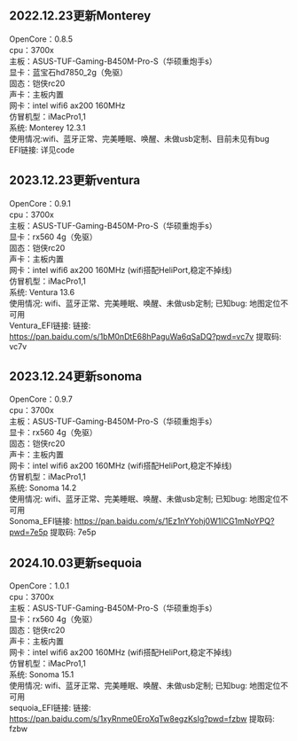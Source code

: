 ## 2022.12.23更新Monterey  
OpenCore：0.8.5  
cpu：3700x  
主板：ASUS-TUF-Gaming-B450M-Pro-S（华硕重炮手s）  
显卡：蓝宝石hd7850_2g（免驱）  
固态：铠侠rc20  
声卡：主板内置  
网卡：intel wifi6 ax200 160MHz  
仿冒机型：iMacPro1,1  
系统: Monterey 12.3.1  
使用情况:wifi、蓝牙正常、完美睡眠、唤醒、未做usb定制、目前未见有bug  
EFI链接: 详见code  


## 2023.12.23更新ventura  
OpenCore：0.9.1  
cpu：3700x  
主板：ASUS-TUF-Gaming-B450M-Pro-S（华硕重炮手s）  
显卡：rx560 4g（免驱）  
固态：铠侠rc20  
声卡：主板内置  
网卡：intel wifi6 ax200 160MHz  (wifi搭配HeliPort,稳定不掉线)  
仿冒机型：iMacPro1,1  
系统: Ventura 13.6  
使用情况: wifi、蓝牙正常、完美睡眠、唤醒、未做usb定制; 已知bug: 地图定位不可用  
Ventura_EFI链接: 链接: https://pan.baidu.com/s/1bM0nDtE68hPaguWa6qSaDQ?pwd=vc7v 提取码: vc7v  


## 2023.12.24更新sonoma  
OpenCore：0.9.7  
cpu：3700x  
主板：ASUS-TUF-Gaming-B450M-Pro-S（华硕重炮手s）  
显卡：rx560 4g（免驱）  
固态：铠侠rc20  
声卡：主板内置  
网卡：intel wifi6 ax200 160MHz  (wifi搭配HeliPort,稳定不掉线)  
仿冒机型：iMacPro1,1  
系统: Sonoma 14.2  
使用情况: wifi、蓝牙正常、完美睡眠、唤醒、未做usb定制; 已知bug: 地图定位不可用  
Sonoma_EFI链接: https://pan.baidu.com/s/1Ez1nYYohj0W1ICG1mNoYPQ?pwd=7e5p 提取码: 7e5p

## 2024.10.03更新sequoia  
OpenCore：1.0.1  
cpu：3700x  
主板：ASUS-TUF-Gaming-B450M-Pro-S（华硕重炮手s）  
显卡：rx560 4g（免驱）  
固态：铠侠rc20  
声卡：主板内置  
网卡：intel wifi6 ax200 160MHz  (wifi搭配HeliPort,稳定不掉线)  
仿冒机型：iMacPro1,1  
系统: Sonoma 15.1  
使用情况: wifi、蓝牙正常、完美睡眠、唤醒、未做usb定制; 已知bug: 地图定位不可用  
sequoia_EFI链接: 链接: https://pan.baidu.com/s/1xyRnme0EroXqTw8egzKsIg?pwd=fzbw 提取码: fzbw
